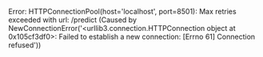 Error: HTTPConnectionPool(host='localhost', port=8501): Max retries exceeded with url: /predict (Caused by NewConnectionError('<urllib3.connection.HTTPConnection object at 0x105cf3df0>: Failed to establish a new connection: [Errno 61] Connection refused'))